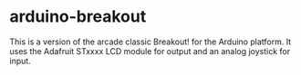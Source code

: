 arduino-breakout
================

This is a version of the arcade classic Breakout! for the Arduino platform. It uses the Adafruit STxxxx LCD module for output and an analog joystick for input.
